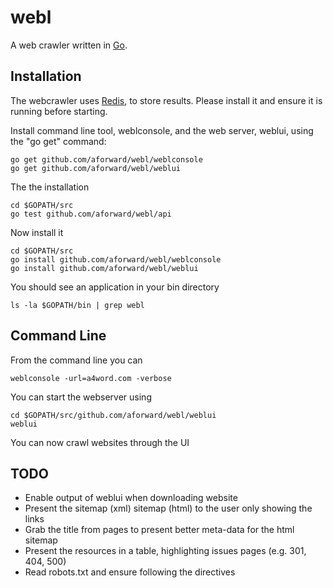 webl
======

A web crawler written in [Go](http://golang.org/).

Installation
------------

The webcrawler uses [Redis](http://redis.io), to store results.  Please install it and ensure it is running before starting.

Install command line tool, weblconsole, and the web server, weblui, using the "go get" command:

    go get github.com/aforward/webl/weblconsole
    go get github.com/aforward/webl/weblui

The the installation
  
    cd $GOPATH/src
    go test github.com/aforward/webl/api

Now install it

    cd $GOPATH/src
    go install github.com/aforward/webl/weblconsole
    go install github.com/aforward/webl/weblui
    
You should see an application in your bin directory

    ls -la $GOPATH/bin | grep webl

Command Line
------------

From the command line you can 

    weblconsole -url=a4word.com -verbose

You can start the webserver using

    cd $GOPATH/src/github.com/aforward/webl/weblui
    weblui

You can now crawl websites through the UI

TODO
------------

* Enable output of weblui when downloading website
* Present the sitemap (xml) sitemap (html) to the user only showing the links
* Grab the title from pages to present better meta-data for the html sitemap
* Present the resources in a table, highlighting issues pages (e.g. 301, 404, 500)
* Read robots.txt and ensure following the directives

